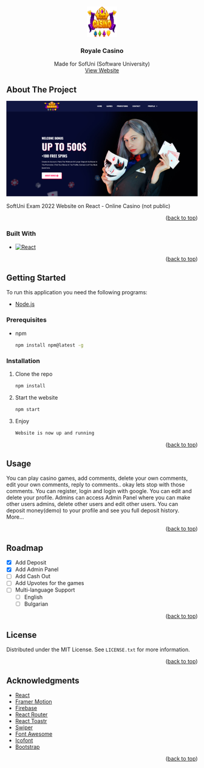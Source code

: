 <!-- PROJECT LOGO -->
<br />
<div align="center">
  <a href="https://royale-casino.web.app/images/logo/logo.png">
    <img src="./public/images/logo/logo.png" alt="Logo" width="80" height="80">
  </a>

  <h3 align="center">Royale Casino</h3>

  <p align="center">
    Made for SofUni (Software University)
    <br />
    <a href="https://royale-casino.web.app">View Website</a>
  </p>
</div>


<!-- ABOUT THE PROJECT -->
## About The Project

[![Product Name Screen Shot][product-screenshot]](https://royale-casino.web.app)


SoftUni Exam 2022 Website on React - Online Casino (not public)

<p align="right">(<a href="#readme-top">back to top</a>)</p>



### Built With

* [![React][React.js]][React-url]

<p align="right">(<a href="#readme-top">back to top</a>)</p>



<!-- GETTING STARTED -->
## Getting Started

To run this application you need the following programs:
* [Node.js](https://nodejs.org/en/)


### Prerequisites

* npm
  ```sh
  npm install npm@latest -g
  ```

### Installation

1. Clone the repo
   ```sh
   npm install
   ```
2. Start the website
   ```sh
   npm start
   ```
3. Enjoy
   ```js
   Website is now up and running
   ```

<p align="right">(<a href="#readme-top">back to top</a>)</p>



<!-- USAGE EXAMPLES -->
## Usage

You can play casino games, add comments, delete your own comments, edit your own comments, reply to comments.. okay lets stop with those comments.
You can register, login and login with google.
You can edit and delete your profile.
Admins can access Admin Panel where you can make other users admins, delete other users and edit other users.
You can deposit money(demo) to your profile and see you full deposit history.
More...

<p align="right">(<a href="#readme-top">back to top</a>)</p>



<!-- ROADMAP -->
## Roadmap

- [x] Add Deposit
- [x] Add Admin Panel
- [ ] Add Cash Out
- [ ] Add Upvotes for the games
- [ ] Multi-language Support
    - [ ] English
    - [ ] Bulgarian

<p align="right">(<a href="#readme-top">back to top</a>)</p>


<!-- LICENSE -->
## License

Distributed under the MIT License. See `LICENSE.txt` for more information.

<p align="right">(<a href="#readme-top">back to top</a>)</p>


<!-- ACKNOWLEDGMENTS -->
## Acknowledgments

* [React](https://reactjs.org)
* [Framer Motion](https://www.npmjs.com/package/framer-motion)
* [Firebase](https://firebase.google.com)
* [React Router](https://reactrouter.com)
* [React Toastr](https://www.npmjs.com/package/react-toastr)
* [Swiper](https://swiperjs.com/react)
* [Font Awesome](https://fontawesome.com)
* [Icofont](https://icofont.com)
* [Bootstrap](https://getbootstrap.com)


<p align="right">(<a href="#readme-top">back to top</a>)</p>



<!-- MARKDOWN LINKS & IMAGES -->
<!-- https://www.markdownguide.org/basic-syntax/#reference-style-links -->
[contributors-shield]: https://img.shields.io/github/contributors/othneildrew/Best-README-Template.svg?style=for-the-badge
[contributors-url]: https://github.com/othneildrew/Best-README-Template/graphs/contributors
[forks-shield]: https://img.shields.io/github/forks/othneildrew/Best-README-Template.svg?style=for-the-badge
[forks-url]: https://github.com/othneildrew/Best-README-Template/network/members
[stars-shield]: https://img.shields.io/github/stars/othneildrew/Best-README-Template.svg?style=for-the-badge
[stars-url]: https://github.com/othneildrew/Best-README-Template/stargazers
[issues-shield]: https://img.shields.io/github/issues/othneildrew/Best-README-Template.svg?style=for-the-badge
[issues-url]: https://github.com/othneildrew/Best-README-Template/issues
[license-shield]: https://img.shields.io/github/license/othneildrew/Best-README-Template.svg?style=for-the-badge
[license-url]: https://github.com/othneildrew/Best-README-Template/blob/master/LICENSE.txt
[linkedin-shield]: https://img.shields.io/badge/-LinkedIn-black.svg?style=for-the-badge&logo=linkedin&colorB=555
[linkedin-url]: https://linkedin.com/in/othneildrew
[product-screenshot]: ./public/images/screenshot.png
[Next.js]: https://img.shields.io/badge/next.js-000000?style=for-the-badge&logo=nextdotjs&logoColor=white
[Next-url]: https://nextjs.org/
[React.js]: https://img.shields.io/badge/React-20232A?style=for-the-badge&logo=react&logoColor=61DAFB
[React-url]: https://reactjs.org/
[Vue.js]: https://img.shields.io/badge/Vue.js-35495E?style=for-the-badge&logo=vuedotjs&logoColor=4FC08D
[Vue-url]: https://vuejs.org/
[Angular.io]: https://img.shields.io/badge/Angular-DD0031?style=for-the-badge&logo=angular&logoColor=white
[Angular-url]: https://angular.io/
[Svelte.dev]: https://img.shields.io/badge/Svelte-4A4A55?style=for-the-badge&logo=svelte&logoColor=FF3E00
[Svelte-url]: https://svelte.dev/
[Laravel.com]: https://img.shields.io/badge/Laravel-FF2D20?style=for-the-badge&logo=laravel&logoColor=white
[Laravel-url]: https://laravel.com
[Bootstrap.com]: https://img.shields.io/badge/Bootstrap-563D7C?style=for-the-badge&logo=bootstrap&logoColor=white
[Bootstrap-url]: https://getbootstrap.com
[JQuery.com]: https://img.shields.io/badge/jQuery-0769AD?style=for-the-badge&logo=jquery&logoColor=white
[JQuery-url]: https://jquery.com 